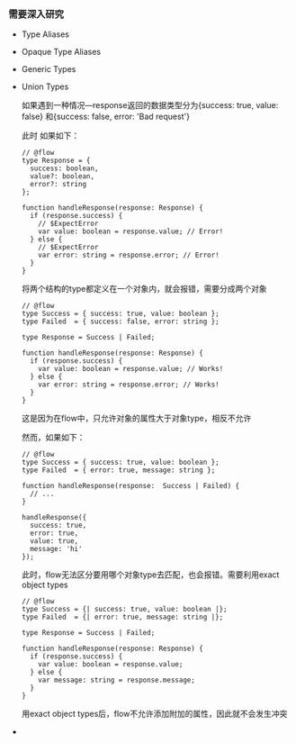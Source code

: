 ### 需要深入研究

- Type Aliases

- Opaque Type Aliases

- Generic Types

- Union Types

  如果遇到一种情况—response返回的数据类型分为{success: true, value: false} 和{success: false, error: 'Bad request'}

  此时 如果如下：

  ```
  // @flow
  type Response = {
    success: boolean,
    value?: boolean,
    error?: string
  };
  
  function handleResponse(response: Response) {
    if (response.success) {
      // $ExpectError
      var value: boolean = response.value; // Error!
    } else {
      // $ExpectError
      var error: string = response.error; // Error!
    }
  }
  ```

  将两个结构的type都定义在一个对象内，就会报错，需要分成两个对象

  ```
  // @flow
  type Success = { success: true, value: boolean };
  type Failed  = { success: false, error: string };
  
  type Response = Success | Failed;
  
  function handleResponse(response: Response) {
    if (response.success) {
      var value: boolean = response.value; // Works!
    } else {
      var error: string = response.error; // Works!
    }
  }
  ```

  这是因为在flow中，只允许对象的属性大于对象type，相反不允许

  然而，如果如下：

  ```
  // @flow
  type Success = { success: true, value: boolean };
  type Failed  = { error: true, message: string };
  
  function handleResponse(response:  Success | Failed) {
    // ...
  }
  
  handleResponse({
    success: true,
    error: true,
    value: true,
    message: 'hi'
  });
  ```

  此时，flow无法区分要用哪个对象type去匹配，也会报错。需要利用exact object types

  ```
  // @flow
  type Success = {| success: true, value: boolean |};
  type Failed  = {| error: true, message: string |};
  
  type Response = Success | Failed;
  
  function handleResponse(response: Response) {
    if (response.success) {
      var value: boolean = response.value;
    } else {
      var message: string = response.message;
    }
  }
  ```

  用exact object types后，flow不允许添加附加的属性，因此就不会发生冲突

- 

